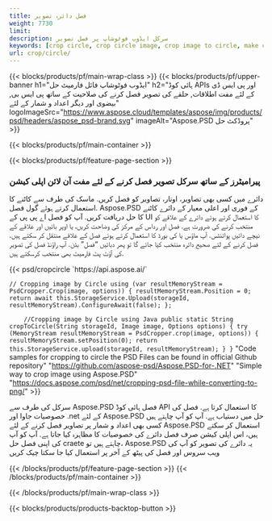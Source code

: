 ```yaml
---
title: فصل دائرہ تصویر
weight: 7730
limit: 
description: سرکل ایڈوب فوٹوشاپ پر فصل تصویر
keywords: [crop circle, crop circle image, crop image to circle, make circle photo]
url: crop/circle/
---
```

{{< blocks/products/pf/main-wrap-class >}}
{{< blocks/products/pf/upper-banner h1="ایڈوب فوٹوشاپ فائل فارمیٹ حل" h2="ہائی کوڈ APIs اور پی ایس ڈی کے لئے مفت اطلاقات, حلقے کی تصویر فصل کرنے کی صلاحیت کے ساتھ پی ایس بی, بیضوی اور دیگر اعداد و شمار کے لئے" logoImageSrc="https://www.aspose.cloud/templates/aspose/img/products/psd/headers/aspose_psd-brand.svg" imageAlt="Aspose.PSD پروڈکٹ حل" >}}

{{< blocks/products/pf/main-container >}}

{{< blocks/products/pf/feature-page-section >}}
<h3 class="headingpdleft">پیرامیٹرز کے ساتھ سرکل تصویر فصل کرنے کے لئے مفت آن لائن اپلی کیشن</h3>
<p>دائرے میں کسی بھی تصاویر، اوتار، تصاویر کو فصل کریں. ماسک کی طرف سے کاٹنے کا استعمال کرتے ہوئے گول فصل. Aspose.PSD کے فوری اور اعلی معیار کے دائرے کاٹنے کا حل دریافت کریں. آپ کو فصل اے پی پی کے UI کا استعمال کرتے ہوئے دائرے کے علاقے کو منتخب کرنے کی ضرورت ہے. فصل اور رداس کے مرکز کی وضاحت کریں، یا اوپر بائیں اور علاقے کے نیچے دائیں پوائنٹس. آپ ماؤس یا کی بورڈ کا استعمال کرتے ہوئے فصل کے علاقے منتقل کر سکتے ہیں. فصل کرنے کے لئے صحیح دائرہ منتخب کیا جائے گا تو پھر دبائیں “فصل” بٹن. آپ راؤنڈ فصل کی تصویر کی آؤٹ پٹ فارمیٹ بھی منتخب کرسکتے ہیں.</p>
{{< psd/cropcircle `https://api.aspose.ai/` 

`// Cropping image by Circle
using (var resultMemoryStream = PsdCropper.Crop(image, options))
{
	resultMemoryStream.Position = 0;
	return await this.StorageService.Upload(storageId, resultMemoryStream).ConfigureAwait(false);
};` 
     
`    //Cropping image by Circle using Java
	public static String cropToCircle(String storageId, Image image, Options options) {
        try (MemoryStream resultMemoryStream = PsdCropper.crop(image, options)) {
            resultMemoryStream.setPosition(0);
            return this.StorageService.upload(storageId, resultMemoryStream);
        }
    }` 
"Code samples for cropping to circle the PSD Files can be found in official Github repository"  "https://github.com/aspose-psd/Aspose.PSD-for-.NET" 
"Simple way to crop image using Aspose.PSD" "https://docs.aspose.com/psd/net/cropping-psd-file-while-converting-to-png/" >}}
<p>سرکل کی طرف سے Aspose.PSD فصل ہائی کوڈ API کا استعمال کرتا ہے. فصل کی خصوصیات جاوا اور .net کے لئے Aspose.PSD حل میں دستیاب ہے. آپ کو آپ چاہتے ہیں کسی بھی اعداد و شمار پر تصاویر فصل کرنے کے لئے Aspose.PSD استعمال کر سکتے ہیں، اس اپلی کیشن صرف فصل دائرے کی خصوصیات کا مظاہرہ کیا جاتا ہے. آپ کو آپ کی اپنی فصل حل craete چاہتے ہیں تو، Aspose.PSD یہ دائرے کی تصویر کو آپ کی ویب سروس اور فصل کی پیٹھ کے آخر پر استعمال کیا جا سکتا چیک کریں</p>
<!--<ul>
<li><a href="psb">PSB Circle Crop</a></li>
<li><a href="ellipse">Ellipse crop App</a></li>
</ul>-->
{{< /blocks/products/pf/feature-page-section >}}
{{< /blocks/products/pf/main-container >}}


{{< /blocks/products/pf/main-wrap-class >}}

{{< blocks/products/products-backtop-button >}}

